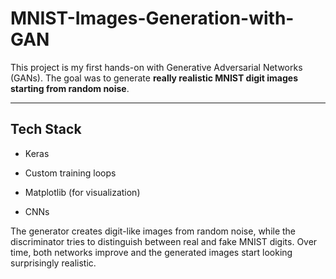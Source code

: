 # MNIST-Images-Generation-with-GAN
This project is my first hands-on with Generative Adversarial Networks (GANs). The goal was to generate **really realistic MNIST digit images starting from random noise**.
___
## Tech Stack ##

- Keras

- Custom training loops

- Matplotlib (for visualization)

- CNNs

The generator creates digit-like images from random noise, while the discriminator tries to distinguish between real and fake MNIST digits. Over time, both networks improve and the generated images start looking surprisingly realistic.
